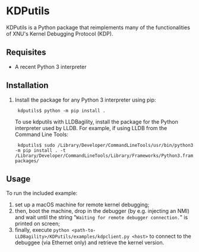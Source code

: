 # KDPutils

KDPutils is a Python package that reimplements many of the functionalities of XNU's Kernel Debugging Protocol (KDP).

## Requisites

- A recent Python 3 interpreter

## Installation

1. Install the package for any Python 3 interpreter using pip:

        kdputils$ python -m pip install .

    To use kdputils with LLDBagility, install the package for the Python interpreter used by LLDB. For example, if using LLDB from the Command Line Tools:

        kdputils$ sudo /Library/Developer/CommandLineTools/usr/bin/python3 -m pip install . -t /Library/Developer/CommandLineTools/Library/Frameworks/Python3.framework/Versions/3.7/lib/python3.7/site-packages/

## Usage

To run the included example:

1. set up a macOS machine for remote kernel debugging;
2. then, boot the machine, drop in the debugger (by e.g. injecting an NMI) and wait until the string "`Waiting for remote debugger connection.`" is printed on screen;
3. finally, execute `python <path-to-LLDBagility>/KDPutils/examples/kdpclient.py <host>` to connect to the debuggee (via Ethernet only) and retrieve the kernel version.
